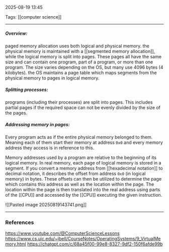 2025-08-19 13:45

Tags: [[computer science]]

------------------------------------------------

##### Overview:
paged memory allocation uses both logical and physical memory. the physical memory is maintained with a [[segmented memory allocation]], while the logical memory is split into pages. These pages all have the same size and can contain one program, part of a program, or more than one program. The size varies depending on the OS, but many use 4096 bytes (4 kilobytes). the OS maintains a page table which maps segments from the physical memory to pages in logical memory.

##### Splitting processes:
programs (including their processes) are split into pages. This includes partial pages if the required space can not be evenly divided by the size of the pages.

##### Addressing memory in pages:
Every program acts as if the entire physical memory belonged to them. Meaning each of them start their memory at address `0x0` and every memory address they access is in reference to this. 

Memory addresses used by a program are relative to the beginning of its logical memory. In real memory, each page of logical memory is stored in a segment. 
If you convert a memory address from [[hexadecimal notation]] to decimal notation, it describes the offset from address `0x0` (in logical memory) in bytes.
These offsets can then be utilized to determine the page which contains this address as well as the location within the page. The location within the page is then translated into the real address using parts of the [[CPU]] and accessed by the [[CPU]] executing the given instruction.

![[Pasted image 20250819143741.png]]


------------------------------------------------------
### References
https://www.youtube.com/@ComputerScienceLessons
https://www.cs.uic.edu/~jbell/CourseNotes/OperatingSystems/9_VirtualMemory.html
https://chatgpt.com/c/68a45f00-99e8-8327-9df2-150f6afde99b